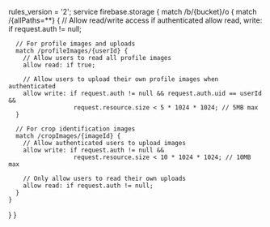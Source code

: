 rules_version = '2';
service firebase.storage {
  match /b/{bucket}/o {
    match /{allPaths=**} {
      // Allow read/write access if authenticated
      allow read, write: if request.auth != null;
      
      // For profile images and uploads
      match /profileImages/{userId} {
        // Allow users to read all profile images
        allow read: if true;
        
        // Allow users to upload their own profile images when authenticated
        allow write: if request.auth != null && request.auth.uid == userId && 
                      request.resource.size < 5 * 1024 * 1024; // 5MB max
      }
      
      // For crop identification images
      match /cropImages/{imageId} {
        // Allow authenticated users to upload images
        allow write: if request.auth != null && 
                      request.resource.size < 10 * 1024 * 1024; // 10MB max
        
        // Only allow users to read their own uploads
        allow read: if request.auth != null;
      }
    }
  }
}

